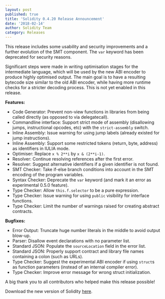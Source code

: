 ```yaml
---
layout: post
published: true
title: 'Solidity 0.4.20 Release Announcement'
date: '2018-02-14'
author: Solidity Team
category: Releases
---
```


This release includes some usability and security improvements and a further evolution of the SMT component. The `var` keyword has been deprecated for security reasons.

Significant steps were made in writing optimisation stages for the intermediate language, which will be used by the new ABI encoder to produce highly optimised output. The main goal is to have a resulting bytecode size similar to the old ABI encoder, while having more runtime checks for a stricter decoding process. This is not yet enabled in this release.

**Features:**

- Code Generator: Prevent non-view functions in libraries from being called
  directly (as opposed to via delegatecall).
- Commandline interface: Support strict mode of assembly (disallowing jumps,
  instructional opcodes, etc) with the `strict-assembly` switch.
- Inline Assembly: Issue warning for using jump labels (already existed for jump instructions).
- Inline Assembly: Support some restricted tokens (return, byte, address) as identifiers in IULIA mode.
- Optimiser: Replace `x % 2**i` by `x & (2**i-1)`.
- Resolver: Continue resolving references after the first error.
- Resolver: Suggest alternative identifiers if a given identifier is not found.
- SMT Checker: Take if-else branch conditions into account in the SMT encoding of the program
  variables.
- Syntax Checker: Deprecate the `var` keyword (and mark it an error as experimental 0.5.0 feature).
- Type Checker: Allow `this.f.selector` to be a pure expression.
- Type Checker: Issue warning for using `public` visibility for interface functions.
- Type Checker: Limit the number of warnings raised for creating abstract contracts.

**Bugfixes:**

- Error Output: Truncate huge number literals in the middle to avoid output blow-up.
- Parser: Disallow event declarations with no parameter list.
- Standard JSON: Populate the `sourceLocation` field in the error list.
- Standard JSON: Properly support contract and library file names containing a colon (such as URLs).
- Type Checker: Suggest the experimental ABI encoder if using `struct`s as function parameters
  (instead of an internal compiler error).
- Type Checker: Improve error message for wrong struct initialization.

A big thank you to all contributors who helped make this release possible!

Download the new version of Solidity [here](https://github.com/ethereum/solidity/releases/tag/v0.4.20).
